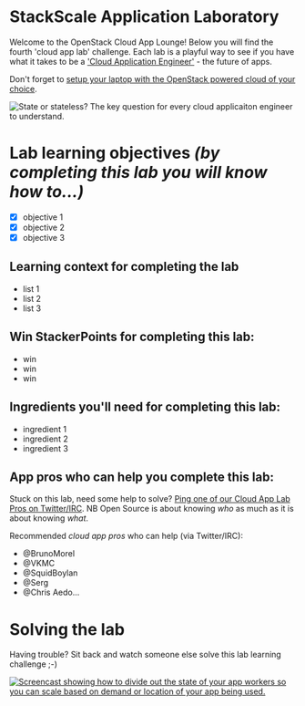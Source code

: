 # StackScale Application Laboratory

Welcome to the OpenStack Cloud App Lounge!  Below you will find the fourth 'cloud app lab' challenge.  Each lab is a playful way to see if you have what it takes to be a ['Cloud Application Engineer'](/cloud-application-engineer.md) - the future of apps.

Don't forget to [setup your laptop with the OpenStack powered cloud of your choice](/prereq).

![State or stateless? The key question for every cloud applicaiton engineer to understand.](https://pbs.twimg.com/media/Cudphb2VMAMjaO3.jpg:large)

# Lab learning objectives _(by completing this lab you will know how to...)_
 - [x] objective 1
 - [x] objective 2
 - [x] objective 3

## Learning context for completing the lab
 - list 1
 - list 2
 - list 3

## Win StackerPoints for completing this lab:
  - win
  - win
  - win

## Ingredients you'll need for completing this lab:
  - ingredient 1
  - ingredient 2
  - ingredient 3

## App pros who can help you complete this lab:
Stuck on this lab, need some help to solve?  [Ping one of our Cloud App Lab Pros on Twitter/IRC](https://docs.google.com/presentation/d/1RBtAOjxmUh97fXrJlowvqVNmq2-8FxvBIHx2Dts1Jh8/pub?start=true&loop=false&delayms=2000). NB Open Source is about knowing *who* as much as it is about knowing *what*.

Recommended _cloud app pros_ who can help (via Twitter/IRC):
 - @BrunoMorel
 - @VKMC
 - @SquidBoylan
 - @Serg
 - @Chris Aedo...
 
# Solving the lab
Having trouble?  Sit back and watch someone else solve this lab learning challenge ;-)

[![Screencast showing how to divide out the state of your app workers so you can scale based on demand or location of your app being used.](http://img.youtube.com/vi/YOUTUBE_VIDEO_ID_HERE/0.jpg)](http://www.youtube.com/watch?v=YOUTUBE_VIDEO_ID_HERE)
